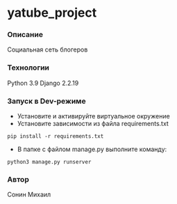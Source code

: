 # yatube_project
### Описание
Социальная сеть блогеров
### Технологии
Python 3.9
Django 2.2.19
### Запуск в Dev-режиме
- Установите и активируйте виртуальное окружение
- Установите зависимости из файла requirements.txt
```
pip install -r requirements.txt
``` 
- В папке с файлом manage.py выполните команду:
```
python3 manage.py runserver
```
### Автор
Сонин Михаил